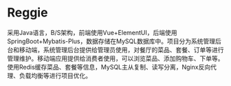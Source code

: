 # Reggie
采用Java语言，B/S架构，前端使用Vue+ElementUI，后端使用SpringBoot+Mybatis-Plus，数据存储在MySQL数据库中。项目分为系统管理后台和移动端，系统管理后台提供给管理员使用，对餐厅的菜品、套餐、订单等进行管理维护。移动端应用提供给消费者使用，可以浏览菜品、添加购物车、下单等。使用Redis缓存菜品、套餐等信息，MySQL主从复制、读写分离，Nginx反向代理、负载均衡等进行项目优化。
